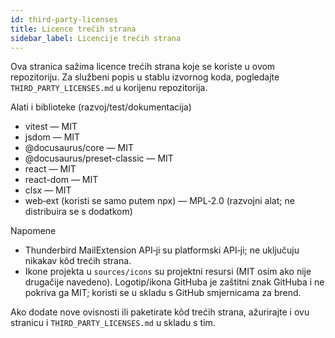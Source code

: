 ```yaml
---
id: third-party-licenses
title: Licence trećih strana
sidebar_label: Licencije trećih strana
---
```


Ova stranica sažima licence trećih strana koje se koriste u ovom repozitoriju. Za
službeni popis u stablu izvornog koda, pogledajte `THIRD_PARTY_LICENSES.md` u
korijenu repozitorija.

Alati i biblioteke (razvoj/test/dokumentacija)

- vitest — MIT
- jsdom — MIT
- @docusaurus/core — MIT
- @docusaurus/preset-classic — MIT
- react — MIT
- react-dom — MIT
- clsx — MIT
- web‑ext (koristi se samo putem npx) — MPL‑2.0 (razvojni alat; ne distribuira se s dodatkom)

Napomene

- Thunderbird MailExtension API‑ji su platformski API‑ji; ne uključuju nikakav kôd trećih strana.
- Ikone projekta u `sources/icons` su projektni resursi (MIT osim ako nije drugačije navedeno). Logotip/ikona GitHuba je zaštitni znak GitHuba i ne pokriva ga MIT; koristi se u skladu s GitHub smjernicama za brend.

Ako dodate nove ovisnosti ili paketirate kôd trećih strana, ažurirajte i ovu
stranicu i `THIRD_PARTY_LICENSES.md` u skladu s tim.
